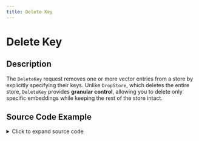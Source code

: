 ```yaml
---
title: Delete Key
---
```


# Delete Key

## Description

The `DeleteKey` request removes one or more vector entries from a store by explicitly specifying their keys. Unlike `DropStore`, which deletes the entire store, `DeleteKey` provides **granular control**, allowing you to delete only specific embeddings while keeping the rest of the store intact.

## Source Code Example

<details>
  <summary>Click to expand source code</summary>

```go
package main


import (
    "context"
    "fmt"
    "log"
    "time"


    "google.golang.org/grpc"
    "google.golang.org/grpc/credentials/insecure"


    dbsvc   "github.com/deven96/ahnlich/sdk/ahnlich-client-go/grpc/services/db_service"
    dbquery "github.com/deven96/ahnlich/sdk/ahnlich-client-go/grpc/db/query"
    keyval  "github.com/deven96/ahnlich/sdk/ahnlich-client-go/grpc/keyval"
)


const ServerAddr = "127.0.0.1:1369"


type ExampleDBClient struct {
    conn   *grpc.ClientConn
    client dbsvc.DBServiceClient
    ctx    context.Context
}


func NewDBClient(ctx context.Context) (*ExampleDBClient, error) {
    conn, err := grpc.DialContext(ctx, ServerAddr, grpc.WithTransportCredentials(insecure.NewCredentials()), grpc.WithBlock())
    if err != nil {
        return nil, fmt.Errorf("failed to dial DB server %q: %w", ServerAddr, err)
    }
    client := dbsvc.NewDBServiceClient(conn)
    return &ExampleDBClient{conn: conn, client: client, ctx: ctx}, nil
}


func (c *ExampleDBClient) Close() error {
    return c.conn.Close()
}


// -------------------- Delete Key --------------------
func (c *ExampleDBClient) exampleDeleteKey() error {
    _, err := c.client.DelKey(c.ctx, &dbquery.DelKey{
        Store: "my_stores",
        Keys:  []*keyval.StoreKey{{Key: []float32{1, 2, 3, 4}}},
    })
    if err != nil {
        return err
    }
    fmt.Println("Deleted key from store: my_stores")
    return nil
}


// -------------------- Main --------------------
func main() {
    ctx, cancel := context.WithTimeout(context.Background(), 10*time.Second)
    defer cancel()


    client, err := NewDBClient(ctx)
    if err != nil {
        log.Fatalf("Failed to create DB client: %v", err)
    }
    defer client.Close()


    if err := client.exampleDeleteKey(); err != nil {
        log.Fatalf("DeleteKey failed: %v", err)
    }
}
```

</details>
